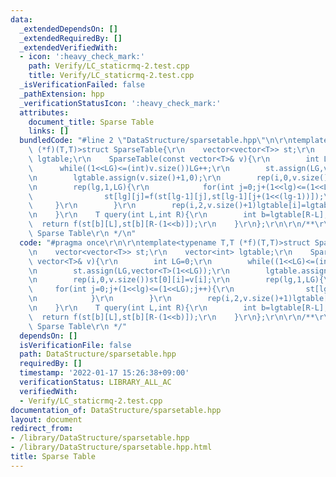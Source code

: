```yaml
---
data:
  _extendedDependsOn: []
  _extendedRequiredBy: []
  _extendedVerifiedWith:
  - icon: ':heavy_check_mark:'
    path: Verify/LC_staticrmq-2.test.cpp
    title: Verify/LC_staticrmq-2.test.cpp
  _isVerificationFailed: false
  _pathExtension: hpp
  _verificationStatusIcon: ':heavy_check_mark:'
  attributes:
    document_title: Sparse Table
    links: []
  bundledCode: "#line 2 \"DataStructure/sparsetable.hpp\"\n\r\ntemplate<typename T,T\
    \ (*f)(T,T)>struct SparseTable{\r\n    vector<vector<T>> st;\r\n    vector<int>\
    \ lgtable;\r\n    SparseTable(const vector<T>& v){\r\n        int LG=0;\r\n  \
    \      while((1<<LG)<=(int)v.size())LG++;\r\n        st.assign(LG,vector<T>(1<<LG));\r\
    \n        lgtable.assign(v.size()+1,0);\r\n        rep(i,0,v.size())st[0][i]=v[i];\r\
    \n        rep(lg,1,LG){\r\n            for(int j=0;j+(1<<lg)<=(1<<LG);j++){\r\n\
    \                st[lg][j]=f(st[lg-1][j],st[lg-1][j+(1<<(lg-1))]);\r\n       \
    \     }\r\n        }\r\n        rep(i,2,v.size()+1)lgtable[i]=lgtable[i>>1]+1;\r\
    \n    }\r\n    T query(int L,int R){\r\n        int b=lgtable[R-L];\r\n      \
    \  return f(st[b][L],st[b][R-(1<<b)]);\r\n    }\r\n};\r\n\r\n/**\r\n * @brief\
    \ Sparse Table\r\n */\n"
  code: "#pragma once\r\n\r\ntemplate<typename T,T (*f)(T,T)>struct SparseTable{\r\
    \n    vector<vector<T>> st;\r\n    vector<int> lgtable;\r\n    SparseTable(const\
    \ vector<T>& v){\r\n        int LG=0;\r\n        while((1<<LG)<=(int)v.size())LG++;\r\
    \n        st.assign(LG,vector<T>(1<<LG));\r\n        lgtable.assign(v.size()+1,0);\r\
    \n        rep(i,0,v.size())st[0][i]=v[i];\r\n        rep(lg,1,LG){\r\n       \
    \     for(int j=0;j+(1<<lg)<=(1<<LG);j++){\r\n                st[lg][j]=f(st[lg-1][j],st[lg-1][j+(1<<(lg-1))]);\r\
    \n            }\r\n        }\r\n        rep(i,2,v.size()+1)lgtable[i]=lgtable[i>>1]+1;\r\
    \n    }\r\n    T query(int L,int R){\r\n        int b=lgtable[R-L];\r\n      \
    \  return f(st[b][L],st[b][R-(1<<b)]);\r\n    }\r\n};\r\n\r\n/**\r\n * @brief\
    \ Sparse Table\r\n */"
  dependsOn: []
  isVerificationFile: false
  path: DataStructure/sparsetable.hpp
  requiredBy: []
  timestamp: '2022-01-17 15:26:38+09:00'
  verificationStatus: LIBRARY_ALL_AC
  verifiedWith:
  - Verify/LC_staticrmq-2.test.cpp
documentation_of: DataStructure/sparsetable.hpp
layout: document
redirect_from:
- /library/DataStructure/sparsetable.hpp
- /library/DataStructure/sparsetable.hpp.html
title: Sparse Table
---
```


